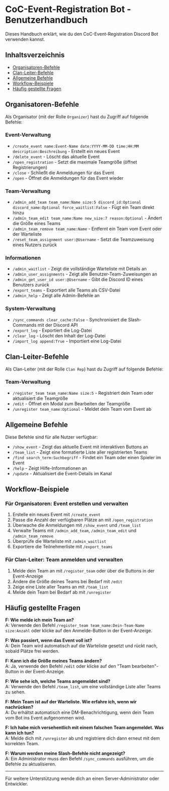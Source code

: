 # CoC-Event-Registration Bot - Benutzerhandbuch

Dieses Handbuch erklärt, wie du den CoC-Event-Registration Discord Bot verwenden kannst.

## Inhaltsverzeichnis

- [Organisatoren-Befehle](#organisatoren-befehle)
- [Clan-Leiter-Befehle](#clan-leiter-befehle)
- [Allgemeine Befehle](#allgemeine-befehle)
- [Workflow-Beispiele](#workflow-beispiele)
- [Häufig gestellte Fragen](#häufig-gestellte-fragen)

## Organisatoren-Befehle

Als Organisator (mit der Rolle `Organizer`) hast du Zugriff auf folgende Befehle:

### Event-Verwaltung

- `/create_event name:Event-Name date:YYYY-MM-DD time:HH:MM description:Beschreibung` - Erstellt ein neues Event
- `/delete_event` - Löscht das aktuelle Event
- `/open_registration` - Setzt die maximale Teamgröße (öffnet Registrierungen)
- `/close` - Schließt die Anmeldungen für das Event
- `/open` - Öffnet die Anmeldungen für das Event wieder

### Team-Verwaltung

- `/admin_add_team team_name:Name size:5 discord_id:Optional discord_name:Optional force_waitlist:False` - Fügt ein Team direkt hinzu
- `/admin_team_edit team_name:Name new_size:7 reason:Optional` - Ändert die Größe eines Teams
- `/admin_team_remove team_name:Name` - Entfernt ein Team vom Event oder der Warteliste
- `/reset_team_assignment user:@Username` - Setzt die Teamzuweisung eines Nutzers zurück

### Informationen

- `/admin_waitlist` - Zeigt die vollständige Warteliste mit Details an
- `/admin_user_assignments` - Zeigt alle Benutzer-Team-Zuweisungen an
- `/admin_get_user_id user:@Username` - Gibt die Discord ID eines Benutzers zurück
- `/export_teams` - Exportiert alle Teams als CSV-Datei
- `/admin_help` - Zeigt alle Admin-Befehle an

### System-Verwaltung

- `/sync_commands clear_cache:False` - Synchronisiert die Slash-Commands mit der Discord API
- `/export_log` - Exportiert die Log-Datei
- `/clear_log` - Löscht den Inhalt der Log-Datei
- `/import_log append:True` - Importiert eine Log-Datei

## Clan-Leiter-Befehle

Als Clan-Leiter (mit der Rolle `Clan Rep`) hast du Zugriff auf folgende Befehle:

### Team-Verwaltung

- `/register_team team_name:Name size:5` - Registriert dein Team oder aktualisiert die Teamgröße
- `/edit` - Öffnet ein Modal zum Bearbeiten der Teamgröße
- `/unregister team_name:Optional` - Meldet dein Team vom Event ab

## Allgemeine Befehle

Diese Befehle sind für alle Nutzer verfügbar:

- `/show_event` - Zeigt das aktuelle Event mit interaktiven Buttons an
- `/team_list` - Zeigt eine formatierte Liste aller registrierten Teams
- `/find search_term:Suchbegriff` - Findet ein Team oder einen Spieler im Event
- `/help` - Zeigt Hilfe-Informationen an
- `/update` - Aktualisiert die Event-Details im Kanal

## Workflow-Beispiele

### Für Organisatoren: Event erstellen und verwalten

1. Erstelle ein neues Event mit `/create_event`
2. Passe die Anzahl der verfügbaren Plätze an mit `/open_registration`
3. Überwache die Anmeldungen mit `/show_event` und `/team_list`
4. Verwalte Teams mit `/admin_add_team`, `/admin_team_edit` und `/admin_team_remove`
5. Überprüfe die Warteliste mit `/admin_waitlist`
6. Exportiere die Teilnehmerliste mit `/export_teams`

### Für Clan-Leiter: Team anmelden und verwalten

1. Melde dein Team an mit `/register_team` oder über die Buttons in der Event-Anzeige
2. Ändere die Größe deines Teams bei Bedarf mit `/edit`
3. Zeige eine Liste aller Teams an mit `/team_list`
4. Melde dein Team bei Bedarf ab mit `/unregister`

## Häufig gestellte Fragen

**F: Wie melde ich mein Team an?**  
A: Verwende den Befehl `/register_team team_name:Dein-Team-Name size:Anzahl` oder klicke auf den Anmelde-Button in der Event-Anzeige.

**F: Was passiert, wenn das Event voll ist?**  
A: Dein Team wird automatisch auf die Warteliste gesetzt und rückt nach, sobald Plätze frei werden.

**F: Kann ich die Größe meines Teams ändern?**  
A: Ja, verwende den Befehl `/edit` oder klicke auf den "Team bearbeiten"-Button in der Event-Anzeige.

**F: Wie sehe ich, welche Teams angemeldet sind?**  
A: Verwende den Befehl `/team_list`, um eine vollständige Liste aller Teams zu sehen.

**F: Mein Team ist auf der Warteliste. Wie erfahre ich, wenn wir nachrücken?**  
A: Du erhältst automatisch eine DM-Benachrichtigung, wenn dein Team vom Bot ins Event aufgenommen wird.

**F: Ich habe mich versehentlich mit einem falschen Team angemeldet. Was kann ich tun?**  
A: Melde dich mit `/unregister` ab und registriere dich dann erneut mit dem korrekten Team.

**F: Warum werden meine Slash-Befehle nicht angezeigt?**  
A: Ein Administrator muss den Befehl `/sync_commands` ausführen, um die Befehle zu aktualisieren.

---

Für weitere Unterstützung wende dich an einen Server-Administrator oder Entwickler.